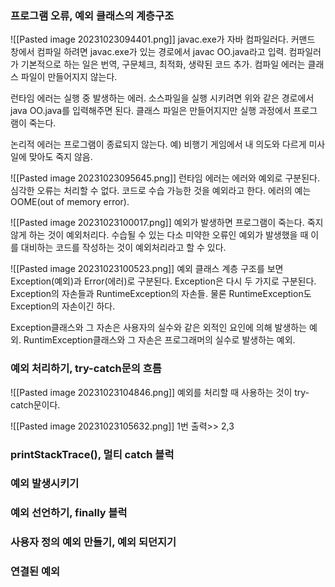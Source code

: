 ### 프로그램 오류, 예외 클래스의 계층구조
![[Pasted image 20231023094401.png]]
javac.exe가 자바 컴파일러다. 커맨드 창에서 컴파일 하려면 javac.exe가 있는 경로에서 javac OO.java라고 입력.
컴파일러가 기본적으로 하는 일은 번역, 구문체크, 최적화, 생략된 코드 추가. 
컴파일 에러는 클래스 파일이 만들어지지 않는다.

런타임 에러는 실행 중 발생하는 에러. 소스파일을 실행 시키려면 위와 같은 경로에서 java OO.java를 입력해주면 된다. 클래스 파일은 만들어지지만 실행 과정에서 프로그램이 죽는다.

논리적 에러는 프로그램이 종료되지 않는다. 예) 비행기 게임에서 내 의도와 다르게 미사일에 맞아도 죽지 않음.

![[Pasted image 20231023095645.png]]
런타임 에러는 에러와 예외로 구분된다. 
심각한 오류는 처리할 수 없다. 코드로 수습 가능한 것을 예외라고 한다.
에러의 예는 OOME(out of memory error).

![[Pasted image 20231023100017.png]]
예외가 발생하면 프로그램이 죽는다. 죽지 않게 하는 것이 예외처리다. 
수습될 수 있는 다소 미약한 오류인 예외가 발생했을 때 이를 대비하는 코드를 작성하는 것이 예외처리라고 할 수 있다.

![[Pasted image 20231023100523.png]]
예외 클래스 계층 구조를 보면 Exception(예외)과 Error(에러)로 구분된다.
Exception은 다시 두 가지로 구분된다. Exception의 자손들과 RuntimeException의 자손들.
물론 RuntimeException도 Exception의 자손이긴 하다. 

Exception클래스와 그 자손은 사용자의 실수와 같은 외적인 요인에 의해 발생하는 예외.
RuntimException클래스와 그 자손은 프로그래머의 실수로 발생하는 예외.


### 예외 처리하기, try-catch문의 흐름

![[Pasted image 20231023104846.png]]
예외를 처리할 때 사용하는 것이 try-catch문이다. 

![[Pasted image 20231023105632.png]]
1번 출력>> 2,3 



### printStackTrace(), 멀티 catch 블럭





### 예외 발생시키기






### 예외 선언하기, finally 블럭





### 사용자 정의 예외 만들기, 예외 되던지기








### 연결된 예외
